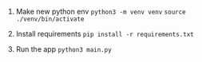 1. Make new python env
``` python3 -m venv venv ```
``` source ./venv/bin/activate ```

2. Install requirements
``` pip install -r requirements.txt ```

3. Run the app
``` python3 main.py ```